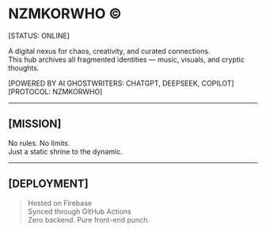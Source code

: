 # NZMKORWHO ©

[STATUS: ONLINE]  

A digital nexus for chaos, creativity, and curated connections.  
This hub archives all fragmented identities — music, visuals, and cryptic thoughts.  
 
[POWERED BY AI GHOSTWRITERS: CHATGPT, DEEPSEEK, COPILOT]  
[PROTOCOL: NZMKORWHO]  

---

## [MISSION]

No rules. No limits.  
Just a static shrine to the dynamic.  

---

## [DEPLOYMENT]

> Hosted on Firebase  
> Synced through GitHub Actions  
> Zero backend. Pure front-end punch.  
